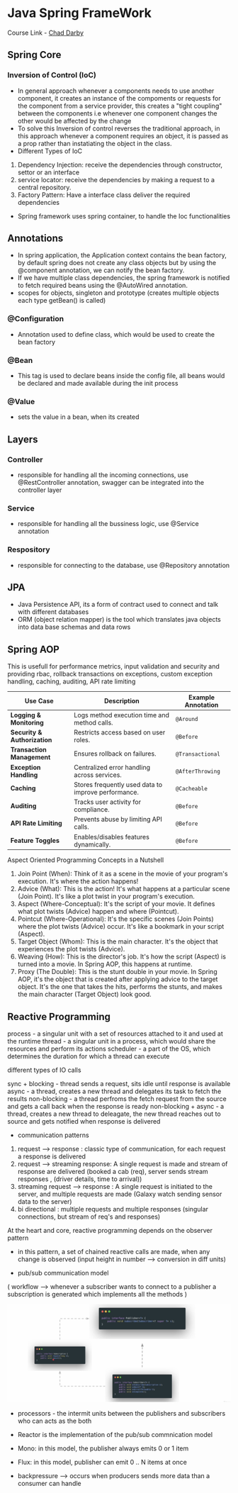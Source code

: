 # Java Spring FrameWork

Course Link - [Chad Darby](https://gale.udemy.com/course/spring-hibernate-tutorial/learn/lecture/36828980#overview)

## Spring Core

### Inversion of Control (IoC)

- In general approach whenever a components needs to use another component, it creates an instance of the compoments or requests for the component from a service provider, this creates a "tight coupling" between the components i.e whenever one component changes the other would be affected by the change
- To solve this Inversion of control reverses the traditional approach, in this approach whenever a component requires an object, it is passed as a prop rather than instatiating the object in the class.
- Different Types of IoC

1. Dependency Injection: receive the dependencies through constructor, settor or an interface
2. service locator: receive the dependencies by making a request to a central repository.
3. Factory Pattern: Have a interface class deliver the required dependencies

- Spring framework uses spring container, to handle the Ioc functionalities

## Annotations

- In spring application, the Application context contains the bean factory, by default spring does not create any class objects but by using the @component annotation, we can notify the bean factory.
- If we have multiple class dependencies, the spring framework is notified to fetch required beans using the @AutoWired annotation.
- scopes for objects, singleton and prototype (creates multiple objects each type getBean() is called)

### @Configuration

- Annotation used to define class, which would be used to create the bean factory

### @Bean

- This tag is used to declare beans inside the config file, all beans would be declared and made available during the init process

### @Value

- sets the value in a bean, when its created

## Layers

### Controller

- responsible for handling all the incoming connections, use @RestController annotation, swagger can be integrated into the controller layer

### Service

- responsible for handling all the bussiness logic, use @Service annotation

### Respository

- responsible for connecting to the database, use @Repository annotation

## JPA

- Java Persistence API, its a form of contract used to connect and talk with different databases
- ORM (object relation mapper) is the tool which translates java objects into data base schemas and data rows

## Spring AOP

This is usefull for performance metrics, input validation and security and providing rbac, rollback transactions on exceptions, custom exception handling, caching, auditing, API rate limiting


| **Use Case**                 | **Description**                               | **Example Annotation** |
| ---------------------------------- | --------------------------------------------------- | ---------------------------- |
| **Logging & Monitoring**     | Logs method execution time and method calls.        | `@Around`                  |
| **Security & Authorization** | Restricts access based on user roles.               | `@Before`                  |
| **Transaction Management**   | Ensures rollback on failures.                       | `@Transactional`           |
| **Exception Handling**       | Centralized error handling across services.         | `@AfterThrowing`           |
| **Caching**                  | Stores frequently used data to improve performance. | `@Cacheable`               |
| **Auditing**                 | Tracks user activity for compliance.                | `@Before`                  |
| **API Rate Limiting**        | Prevents abuse by limiting API calls.               | `@Before`                  |
| **Feature Toggles**          | Enables/disables features dynamically.              | `@Before`                  |

Aspect Oriented Programming Concepts in a Nutshell

1. Join Point (When): Think of it as a scene in the movie of your program's execution.
   It's where the action happens!
2. Advice (What): This is the action! It's what happens at a particular scene (Join Point). It's like a plot twist in your program's execution.
3. Aspect (Where-Conceptual): It's the script of your movie. It defines what plot twists (Advice) happen and where (Pointcut).
4. Pointcut (Where-Operational): It's the specific scenes (Join Points) where the plot twists (Advice) occur. It's like a bookmark in your script (Aspect).
5. Target Object (Whom): This is the main character. It's the object that experiences the plot twists (Advice).
6. Weaving (How): This is the director's job. It's how the script (Aspect) is turned into a movie. In Spring AOP, this happens at runtime.
7. Proxy (The Double): This is the stunt double in your movie. In Spring AOP, it's the object that is created after applying advice to the target object. It's the one that takes the hits, performs the stunts, and makes the main character (Target Object) look good.


## Reactive Programming

process - a singular unit with a set of resources attached to it and used at the runtime
thread - a singular unit in a process, which would share the resources and perform its actions
scheduler - a part of the OS, which determines the duration for which a thread can execute

different types of IO calls

sync + blocking - thread sends a request, sits idle until response is available
async - a thread, creates a new thread and delegates its task to fetch the results
non-blocking - a thread perfroms the fetch request from the source and gets a call back when the response is ready
non-blocking + async - a thread, creates a new thread to deleagate, the new thread reaches out to source and gets notified when response is delivered

- communication patterns

1. request --> response : classic type of communication, for each request a response is delivered
2. request --> streaming response: A single request is made and stream of response are delivered
(booked a cab (req), server sends stream responses , (driver details, time to arrival))
3. streaming request --> response : A single request is initiated to the server, and multiple requests are made
(Galaxy watch sending sensor data to the server)
4. bi directional : multiple requests and multiple responses (singular connections, but stream of req's and responses)

At the heart and core, reactive programming depends on the observer pattern

- in this pattern, a set of chained reactive calls are made, when any change is observed
(input height in number --> conversion in diff units)

- pub/sub communication model

(
   workflow --> whenever a subscriber wants to connect to a publisher a subscription is generated which implements all the methods
)

![1741056841892](image/spring/1741056841892.png)

- processors - the intermit units between the publishers and subscribers who can acts as the both

- Reactor is the implementation of the pub/sub commnication model

- Mono: in this model, the publisher always emits 0 or 1 item
- Flux: in this model, publisher can emit 0 .. N items at once

- backpressure --> occurs when producers sends more data than a consumer can handle


